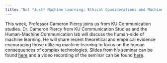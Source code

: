 ```yaml
---
title: "Not *Just* Machine Learning: Ethical Considerations and Machine Learningwith Professor Cameron Piercy"
---
```


This week, Professor Cameron Piercy joins us from KU Communication studies. Dr. Cameron Piercy from KU Communication Studies and the Human-Machine Communication lab will discuss the human-side of machine learning. He will share recent theoretical and empirical evidence encouraging those utilizing machine learning to focus on the human consequences of complex technologies. Slides from his seminar can be found [here](../../../assets/pwrpts_fall20/ethicsInML.pdf) and a video recording of the seminar can be found [here](https://kansas.zoom.us/rec/play/OiDWI_54t0iNyvfp55wh86gEkAQwAl8JTTE6xRNMage9gjM0GKl2bmDO-dMf-D1agUEFDiVLdpiHxSgw.c8GibxcGBrhCjAaZ?startTime=1602622820000&_x_zm_rtaid=hXAOETj8QNqm36UdD2iiww.1602685891476.2d23606cac9b09adbefcf842bc3a4288&_x_zm_rhtaid=932).
